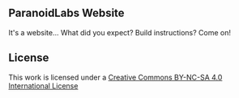ParanoidLabs Website
--------------------

It's a website... What did you expect? Build instructions? Come on!

License
-------

This work is licensed under a [Creative Commons BY-NC-SA 4.0 International License](http://creativecommons.org/licenses/by-nc-sa/4.0/)